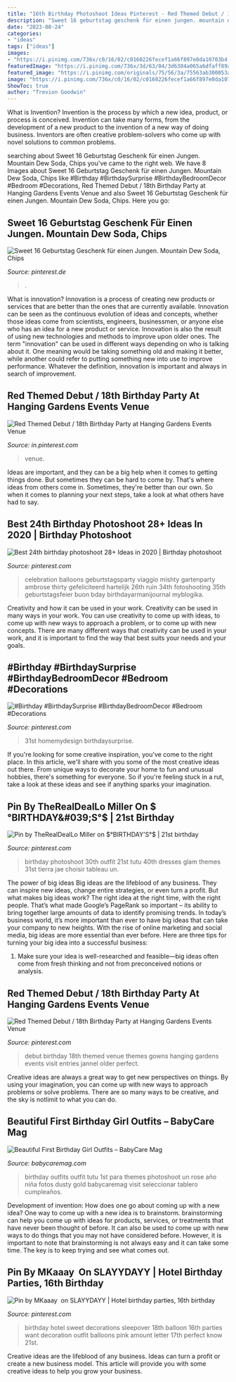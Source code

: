 ```yaml
---
title: "16th Birthday Photoshoot Ideas Pinterest - Red Themed Debut / 18th Birthday Party At Hanging Gardens Events Venue"
description: "Sweet 16 geburtstag geschenk für einen jungen. mountain dew soda, chips"
date: "2023-08-24"
categories:
- "ideas"
tags: ["ideas"]
images:
- "https://i.pinimg.com/736x/c0/16/02/c0160226fecef1a66f897e0da10703b4.jpg"
featuredImage: "https://i.pinimg.com/736x/3d/63/04/3d6304a065a6dfaff89a3dc15097a303.jpg"
featured_image: "https://i.pinimg.com/originals/75/56/3a/75563ab300053a6ecf5d6ceef2b7537f.jpg"
image: "https://i.pinimg.com/736x/c0/16/02/c0160226fecef1a66f897e0da10703b4.jpg"
ShowToc: true
author: "Trevion Goodwin"
---
```



What is Invention?
Invention is the process by which a new idea, product, or process is conceived. Invention can take many forms, from the development of a new product to the invention of a new way of doing business. Inventors are often creative problem-solvers who come up with novel solutions to common problems.

	

		
searching about Sweet 16 Geburtstag Geschenk für einen Jungen. Mountain Dew Soda, Chips you've came to the right web. We have 8 Images about Sweet 16 Geburtstag Geschenk für einen Jungen. Mountain Dew Soda, Chips like #Birthday #BirthdaySurprise #BirthdayBedroomDecor #Bedroom #Decorations, Red Themed Debut / 18th Birthday Party at Hanging Gardens Events Venue and also Sweet 16 Geburtstag Geschenk für einen Jungen. Mountain Dew Soda, Chips. Here you go:
		
    
## Sweet 16 Geburtstag Geschenk Für Einen Jungen. Mountain Dew Soda, Chips

<img loading=lazy src="https://i.pinimg.com/736x/c0/16/02/c0160226fecef1a66f897e0da10703b4.jpg" onerror="this.onerror=null;this.src='https://tse3.mm.bing.net/th?id=OIP.paBJRS-ILGZWW2LosYs5BAHaJ3&amp;pid=15.1';" alt="Sweet 16 Geburtstag Geschenk für einen Jungen. Mountain Dew Soda, Chips">

_Source: pinterest.de_

>. 

	

What is innovation?
Innovation is a process of creating new products or services that are better than the ones that are currently available. Innovation can be seen as the continuous evolution of ideas and concepts, whether those ideas come from scientists, engineers, businessmen, or anyone else who has an idea for a new product or service. Innovation is also the result of using new technologies and methods to improve upon older ones.
The term "innovation" can be used in different ways depending on who is talking about it. One meaning would be taking something old and making it better, while another could refer to putting something new into use to improve performance. Whatever the definition, innovation is important and always in search of improvement.

    
## Red Themed Debut / 18th Birthday Party At Hanging Gardens Events Venue

<img loading=lazy src="https://i.pinimg.com/736x/75/56/3a/75563ab300053a6ecf5d6ceef2b7537f--th-birthday-party-hanging-gardens.jpg" onerror="this.onerror=null;this.src='https://tse4.mm.bing.net/th?id=OIP.mAH-4RH7TCBuVwg80WV-XgHaLH&amp;pid=15.1';" alt="Red Themed Debut / 18th Birthday Party at Hanging Gardens Events Venue">

_Source: in.pinterest.com_

>venue. 

	

Ideas are important, and they can be a big help when it comes to getting things done. But sometimes they can be hard to come by. That's where ideas from others come in. Sometimes, they're better than our own. So when it comes to planning your next steps, take a look at what others have had to say.

    
## Best 24th Birthday Photoshoot 28+ Ideas In 2020 | Birthday Photoshoot

<img loading=lazy src="https://i.pinimg.com/736x/65/4e/3b/654e3ba24568d5df2b937d633ef50caa.jpg" onerror="this.onerror=null;this.src='https://tse4.mm.bing.net/th?id=OIP.PATKZlMyK8Vnt2Zqw76vfwAAAA&amp;pid=15.1';" alt="Best 24th birthday photoshoot 28+ Ideas in 2020 | Birthday photoshoot">

_Source: pinterest.com_

>celebration balloons geburtstagsparty viaggio mishty gartenparty ambrose thirty gefeliciteerd hartelijk 26th ruin 34th fotoshooting 35th geburtstagsfeier buon bday birthdayarmanijournal myblogika. 

	

Creativity and how it can be used in your work.
Creativity can be used in many ways in your work. You can use creativity to come up with ideas, to come up with new ways to approach a problem, or to come up with new concepts. There are many different ways that creativity can be used in your work, and it is important to find the way that best suits your needs and your goals.

    
## #Birthday #BirthdaySurprise #BirthdayBedroomDecor #Bedroom #Decorations

<img loading=lazy src="https://i.pinimg.com/736x/92/95/b3/9295b37415a8f7e6b098ebf5a8723f18.jpg" onerror="this.onerror=null;this.src='https://tse4.mm.bing.net/th?id=OIP.1cT9ZSsFV106qXz7S7v13QHaJ3&amp;pid=15.1';" alt="#Birthday #BirthdaySurprise #BirthdayBedroomDecor #Bedroom #Decorations">

_Source: pinterest.com_

>31st homemydesign birthdaysurprise. 

	

If you're looking for some creative inspiration, you've come to the right place. In this article, we'll share with you some of the most creative ideas out there. From unique ways to decorate your home to fun and unusual hobbies, there's something for everyone. So if you're feeling stuck in a rut, take a look at these ideas and see if anything sparks your imagination.

    
## Pin By TheRealDealLo Miller On $°BIRTHDAY&#039;S°$ | 21st Birthday

<img loading=lazy src="https://i.pinimg.com/736x/3d/63/04/3d6304a065a6dfaff89a3dc15097a303.jpg" onerror="this.onerror=null;this.src='https://tse4.mm.bing.net/th?id=OIP.AJyNyX813h-goqcRMKG6ogHaK2&amp;pid=15.1';" alt="Pin by TheRealDealLo Miller on $°BIRTHDAY&#039;S°$ | 21st birthday">

_Source: pinterest.com_

>birthday photoshoot 30th outfit 21st tutu 40th dresses glam themes 31st tierra jae choisir tableau un. 

	

The power of big ideas
Big ideas are the lifeblood of any business. They can inspire new ideas, change entire strategies, or even turn a profit. But what makes big ideas work? The right idea at the right time, with the right people. That’s what made Google’s PageRank so important – its ability to bring together large amounts of data to identify promising trends.
In today’s business world, it’s more important than ever to have big ideas that can take your company to new heights. With the rise of online marketing and social media, big ideas are more essential than ever before. Here are three tips for turning your big idea into a successful business:

1) Make sure your idea is well-researched and feasible—big ideas often come from fresh thinking and not from preconceived notions or analysis.

    
## Red Themed Debut / 18th Birthday Party At Hanging Gardens Events Venue

<img loading=lazy src="https://i.pinimg.com/originals/75/56/3a/75563ab300053a6ecf5d6ceef2b7537f.jpg" onerror="this.onerror=null;this.src='https://tse1.mm.bing.net/th?id=OIP.ZMCnCEhkc_TCiFeHhCrYTgHaLH&amp;pid=15.1';" alt="Red Themed Debut / 18th Birthday Party at Hanging Gardens Events Venue">

_Source: pinterest.com_

>debut birthday 18th themed venue themes gowns hanging gardens events visit entries jannel older perfect. 

	

Creative ideas are always a great way to get new perspectives on things. By using your imagination, you can come up with new ways to approach problems or solve problems. There are so many ways to be creative, and the sky is notlimit to what you can do.

    
## Beautiful First Birthday Girl Outfits – BabyCare Mag

<img loading=lazy src="https://www.babycaremag.com/wp-content/uploads/2018/01/First-Birthday-Baby-Girl-Outfit-4.jpg" onerror="this.onerror=null;this.src='https://tse1.mm.bing.net/th?id=OIP.STi6hx3MULrn7YLdm48plwHaLF&amp;pid=15.1';" alt="Beautiful First Birthday Girl Outfits – BabyCare Mag">

_Source: babycaremag.com_

>birthday outfits outfit tutu 1st para themes photoshoot un rose año niña fotos dusty gold babycaremag visit seleccionar tablero cumpleaños. 

	

Development of invention: How does one go about coming up with a new idea?
One way to come up with a new idea is to brainstorm. brainstorming can help you come up with ideas for products, services, or treatments that have never been thought of before. It can also be used to come up with new ways to do things that you may not have considered before. However, it is important to note that brainstorming is not always easy and it can take some time. The key is to keep trying and see what comes out.

    
## Pin By MKaaay ️ On SLAYYDAYY | Hotel Birthday Parties, 16th Birthday

<img loading=lazy src="https://i.pinimg.com/736x/bb/e6/b6/bbe6b6fc7b5f36c39ab2aa39f1c458b5.jpg" onerror="this.onerror=null;this.src='https://tse2.mm.bing.net/th?id=OIP.UDnKAi6-wG5U7FT-UNxakwHaJ4&amp;pid=15.1';" alt="Pin by MKaaay ️ on SLAYYDAYY | Hotel birthday parties, 16th birthday">

_Source: pinterest.com_

>birthday hotel sweet decorations sleepover 18th balloon 16th parties want decoration outfit balloons pink amount letter 17th perfect know 21st. 

	

Creative ideas are the lifeblood of any business. Ideas can turn a profit or create a new business model. This article will provide you with some creative ideas to help you grow your business.

